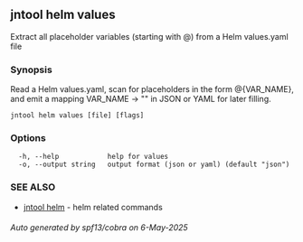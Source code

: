 ## jntool helm values

Extract all placeholder variables (starting with @) from a Helm values.yaml file

### Synopsis

Read a Helm values.yaml, scan for placeholders in the form @{VAR_NAME}, and emit a mapping VAR_NAME -> "" in JSON or YAML for later filling.

```
jntool helm values [file] [flags]
```

### Options

```
  -h, --help            help for values
  -o, --output string   output format (json or yaml) (default "json")
```

### SEE ALSO

* [jntool helm](jntool_helm.md)	 - helm related commands

###### Auto generated by spf13/cobra on 6-May-2025
